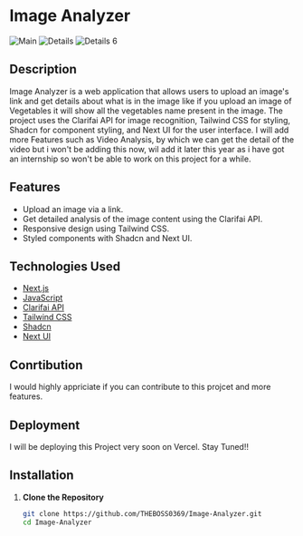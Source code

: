 # Image Analyzer
![Main](https://github.com/user-attachments/assets/5f5fe0d6-812e-4680-8866-e49ac003f9df)
![Details](https://github.com/user-attachments/assets/bfdd596d-5c07-4cf7-a774-9b643402bd73)
![Details 6](https://github.com/user-attachments/assets/06cd2429-8737-4586-a43b-b6c9d12183d9)

## Description

Image Analyzer is a web application that allows users to upload an image's link and get details about what is in the image like if you upload an image of Vegetables it will show all the vegetables name present in the image. The project uses the Clarifai API for image recognition, Tailwind CSS for styling, Shadcn for component styling, and Next UI for the user interface. I will add more Features such as Video Analysis, by which we can get the detail of the video but i won't be adding this now, wil add it later this year as i have got an internship so won't be able to work on this project for a while. 

## Features

- Upload an image via a link.
- Get detailed analysis of the image content using the Clarifai API.
- Responsive design using Tailwind CSS.
- Styled components with Shadcn and Next UI.

## Technologies Used

- [Next.js](https://nextjs.org/)
- [JavaScript](https://developer.mozilla.org/en-US/docs/Web/JavaScript)
- [Clarifai API](https://www.clarifai.com/)
- [Tailwind CSS](https://tailwindcss.com/)
- [Shadcn](https://shadcn.dev/)
- [Next UI](https://nextui.org/)

## Conrtibution

I would highly appriciate if you can contribute to this projcet and more features.

## Deployment
I will be deploying this Project very soon on Vercel. Stay Tuned!!

## Installation

1. **Clone the Repository**

   ```bash
   git clone https://github.com/THEBOSS0369/Image-Analyzer.git
   cd Image-Analyzer
